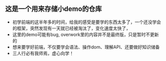 ## 这是一个用来存储小demo的仓库
-  初学前端的这半年多的时间，给我的感受是要学的东西太多了，一个还没学会的框架，突然发现有一天就已经被淘汰了，变化速度太快了，
-  这里的demo可能有bug, overwork里的内容并不是最终版，只是暂时不更新的
-  想来要学好前端，不仅要学会语法、操作dom、理解API、还要做好知识储备
-  三人行必有我师焉，虚心向学！